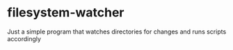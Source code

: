 # filesystem-watcher
Just a simple program that watches directories for changes and runs scripts accordingly

